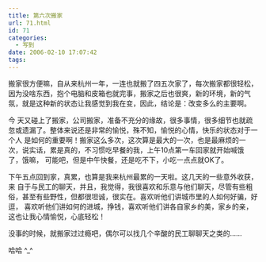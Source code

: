 ```yaml
---
title: 第六次搬家
url: 71.html
id: 71
categories:
  - 写到
date: 2006-02-10 17:07:42
tags:
---
```


搬家很方便嘛，自从来杭州一年，一连也就搬了四五次家了，每次搬家都很轻松，因为没啥东西，抱个电脑和皮箱也就完事，搬家之后也很爽，新的环境，新的气氛，就是这种新的状态让我感觉到我在变，因此，结论是：改变多么的主要啊。  
  
今 天又碰上了搬家，公司搬家，准备不充分的缘故，很多事情，很多细节也就疏忽或遗漏了。整体来说还是非常的愉悦，殊不知，愉悦的心情，快乐的状态对于一个人 是如何的重要啊！搬家这么多次，这次算是最大的一次，也是最麻烦的一次，说实话，累是真的，不习惯吃早餐的我，上午10点第一车回家就开始喊饿了，饿嘛， 可能吧，但是中午快餐，还是吃不下，小吃一点点就OK了。  
  
下午五点回到家，真累，也算是我来杭州最累的一天啦。这几天的一些意外收获，来 自于与民工的聊天，并且，我觉得，我很喜欢和乐意与他们聊天，尽管有些粗俗，甚至有些野性，但都很坦诚，很实在。喜欢听他们讲城市里的人如何好骗，好逗， 喜欢听他们讲如何的进城，挣钱，喜欢听他们讲各自家乡的美，家乡的亲，这也让我心情愉悦，心底轻松！  
  
没事的时候，就搬家过过瘾吧，偶尔可以找几个辛酸的民工聊聊天之类的……  
  
哈哈 ^_^